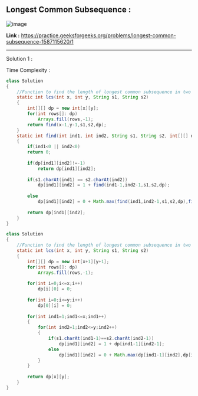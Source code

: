 ## Longest Common Subsequence :

![image](https://user-images.githubusercontent.com/23376002/167625538-a9f7bab1-cdbe-45e0-a193-a33141ed0698.png)


**Link :** https://practice.geeksforgeeks.org/problems/longest-common-subsequence-1587115620/1


----------------------------------------------------------------------------------------------------------------------------------------------------


Solution 1 :

Time Complexity :


```java
class Solution
{
    //Function to find the length of longest common subsequence in two strings.
    static int lcs(int x, int y, String s1, String s2)
    {
        int[][] dp = new int[x][y];
        for(int rows[]: dp)
            Arrays.fill(rows,-1);
        return find(x-1,y-1,s1,s2,dp);
    }
    static int find(int ind1, int ind2, String s1, String s2, int[][] dp)
    {
        if(ind1<0 || ind2<0)
        return 0;
        
        if(dp[ind1][ind2]!=-1)
            return dp[ind1][ind2];
        
        if(s1.charAt(ind1) == s2.charAt(ind2))
            dp[ind1][ind2] = 1 + find(ind1-1,ind2-1,s1,s2,dp);
        
        else 
            dp[ind1][ind2] = 0 + Math.max(find(ind1,ind2-1,s1,s2,dp),find(ind1-1,ind2,s1,s2,dp));
        
        return dp[ind1][ind2];
    }
}
```


```java
class Solution
{
    //Function to find the length of longest common subsequence in two strings.
    static int lcs(int x, int y, String s1, String s2)
    {
        int[][] dp = new int[x+1][y+1];
        for(int rows[]: dp)
            Arrays.fill(rows,-1);
        
        for(int i=0;i<=x;i++)
            dp[i][0] = 0;
        
        for(int i=0;i<=y;i++)
            dp[0][i] = 0;
        
        for(int ind1=1;ind1<=x;ind1++)
        {
            for(int ind2=1;ind2<=y;ind2++)
            {
                if(s1.charAt(ind1-1)==s2.charAt(ind2-1))
                    dp[ind1][ind2] = 1 + dp[ind1-1][ind2-1];
                else
                    dp[ind1][ind2] = 0 + Math.max(dp[ind1-1][ind2],dp[ind1][ind2-1]);
            }
        }
        
        return dp[x][y];
    }
}
```





